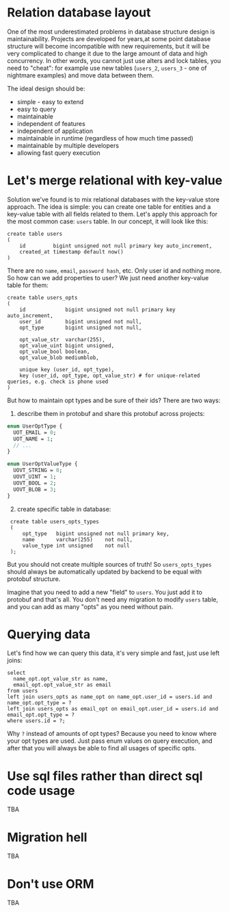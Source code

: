 # Relation database layout

One of the most underestimated problems in database structure design is maintainability. Projects are developed for
years,at some point database structure will become incompatible with new requirements, but it will be very complicated to
change it due to the large amount of data and high concurrency. In other words, you cannot just use alters and lock
tables, you need to "cheat": for example use new tables (`users_2`, `users_3` - one of nightmare examples) and
move data between them.

The ideal design should be:

- simple - easy to extend
- easy to query
- maintainable
- independent of features
- independent of application
- maintainable in runtime (regardless of how much time passed)
- maintainable by multiple developers
- allowing fast query execution


# Let's merge relational with key-value

Solution we've found is to mix relational databases with the key-value store approach. The idea is simple: you can create 
one table for entities and a key-value table with all fields related to them.
Let's apply this approach for the most common case: `users` table. In our concept, it will look like this:

```mysql
create table users
(
    id         bigint unsigned not null primary key auto_increment,
    created_at timestamp default now()
)
```

There are no `name`, `email`, `password hash`, etc. Only user id and nothing more. So how can we add properties to user? 
We just need another key-value table for them:

```mysql
create table users_opts
(
    id             bigint unsigned not null primary key auto_increment,
    user_id        bigint unsigned not null,
    opt_type       bigint unsigned not null,

    opt_value_str  varchar(255),
    opt_value_uint bigint unsigned,
    opt_value_bool boolean,
    opt_value_blob mediumblob,

    unique key (user_id, opt_type),
    key (user_id, opt_type, opt_value_str) # for unique-related queries, e.g. check is phone used 
)
```

But how to maintain opt types and be sure of their ids? There are two ways:

1. describe them in protobuf and share this protobuf across projects:

```protobuf
enum UserOptType {
  UOT_EMAIL = 0;
  UOT_NAME = 1;
  // ...
}

enum UserOptValueType {
  UOVT_STRING = 0;
  UOVT_UINT = 1;
  UOVT_BOOL = 2;
  UOVT_BLOB = 3;
}
```

2. create specific table in database:

```mysql
 create table users_opts_types
 (
     opt_type   bigint unsigned not null primary key,
     name       varchar(255)    not null,
     value_type int unsigned    not null
 );
```

But you should not create multiple sources of truth! So `users_opts_types` should always be automatically updated by
backend to be equal with protobuf structure.

Imagine that you need to add a new "field" to `users`. You just add it to protobuf and that's all.
You don't need any migration to modify `users` table, and you can add as many "opts" as you need without pain.

# Querying data
Let's find how we can query this data, it's very simple and fast, just use left joins:
```mysql
select 
  name_opt.opt_value_str as name,
  email_opt.opt_value_str as email
from users
left join users_opts as name_opt on name_opt.user_id = users.id and name_opt.opt_type = ?
left join users_opts as email_opt on email_opt.user_id = users.id and email_opt.opt_type = ?
where users.id = ?;
```

Why `?` instead of amounts of opt types? Because you need to know where your opt types are used.
Just pass enum values on query execution, and after that you will always be able to find all usages of specific opts.

# Use sql files rather than direct sql code usage
TBA

# Migration hell
TBA

# Don't use ORM
TBA